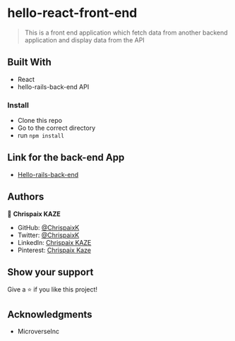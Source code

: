 # hello-react-front-end
> This is a front end application which fetch data from another backend application and display data from the API

## Built With

- React
- hello-rails-back-end API

### Install

- Clone this repo
- Go to the correct directory
- run `npm install`
## Link for the back-end App

- [Hello-rails-back-end](https://github.com/ChrispaixK/hello-rails-back-end) 

## Authors

👤 **Chrispaix KAZE**

- GitHub: [@ChrispaixK](https://github.com/ChrispaixK)
- Twitter: [@ChrispaixK](https://twitter.com/ChrispaixK)
- LinkedIn: [Chrispaix KAZE](https://www.linkedin.com/in/chrispaix-kaze-70445a175/)
- Pinterest: [Chrispaix Kaze](https://www.pinterest.fr/chrispaixkaze/)

## Show your support

Give a ⭐️ if you like this project!

## Acknowledgments

- MicroverseInc
